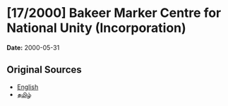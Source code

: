 # [17/2000] Bakeer Marker Centre for National Unity (Incorporation)

**Date:** 2000-05-31

## Original Sources

- [English](https://documents.gov.lk/view/acts/2000/5/17-2000_E.pdf)
- [தமிழ்](https://documents.gov.lk/view/acts/2000/5/17-2000_T.pdf)
